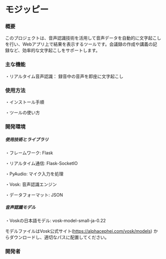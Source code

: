 # モジッピー
### 概要
このプロジェクトは、音声認識技術を活用して音声データを自動的に文字起こしを行い、Webアプリ上で結果を表示するツールです。会議録の作成や講義の記録など、効率的な文字起こしをサポートします。

### 主な機能
・リアルタイム音声認識： 録音中の音声を即座に文字起こし

### 使用方法　
・インストール手順

・ツールの使い方
### 開発環境
##### 使用技術とライブラリ
・フレームワーク: Flask

・リアルタイム通信: Flask-SocketIO

・PyAudio: マイク入力を処理

・Vosk: 音声認識エンジン

・データフォーマット: JSON
##### 音声認識モデル
・Voskの日本語モデル: vosk-model-small-ja-0.22

モデルファイルはVosk公式サイト(https://alphacephei.com/vosk/models) からダウンロードし、適切なパスに配置してください。
### 開発者

